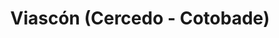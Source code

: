 ---
title: Viascón (Cercedo - Cotobade)
url: /viascon-cercedo-cotobade/
latitude: 42.486
longitude: -8.542
---